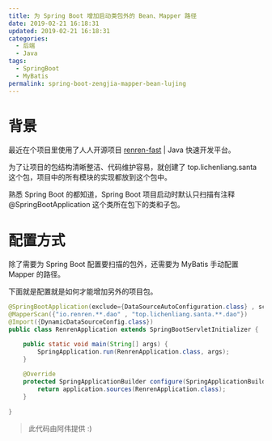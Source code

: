 ```yaml
---
title: 为 Spring Boot 增加启动类包外的 Bean、Mapper 路径
date: 2019-02-21 16:18:31
updated: 2019-02-21 16:18:31
categories:
  - 后端
  - Java
tags:
  - SpringBoot
  - MyBatis
permalink: spring-boot-zengjia-mapper-bean-lujing
---
```


# 背景

最近在个项目里使用了人人开源项目 [renren-fast](https://www.renren.io/community/project "renren-fast") | Java 快速开发平台。

为了让项目的包结构清晰整洁、代码维护容易，就创建了 top.lichenliang.santa 这个包，项目中的所有模块的实现都放到这个包中。

熟悉 Spring Boot 的都知道，Spring Boot 项目启动时默认只扫描有注释 @SpringBootApplication 这个类所在包下的类和子包。

# 配置方式

除了需要为 Spring Boot 配置要扫描的包外，还需要为 MyBatis 手动配置 Mapper 的路径。

下面就是配置就是如何才能增加另外的项目包。

``` java
@SpringBootApplication(exclude={DataSourceAutoConfiguration.class} , scanBasePackages={"io.renren","top.lichenliang.santa"})
@MapperScan({"io.renren.**.dao" , "top.lichenliang.santa.**.dao"})
@Import({DynamicDataSourceConfig.class})
public class RenrenApplication extends SpringBootServletInitializer {

	public static void main(String[] args) {
		SpringApplication.run(RenrenApplication.class, args);
	}
	
	@Override
	protected SpringApplicationBuilder configure(SpringApplicationBuilder application) {
		return application.sources(RenrenApplication.class);
	}
	
}
```

> 此代码由阿伟提供 :)